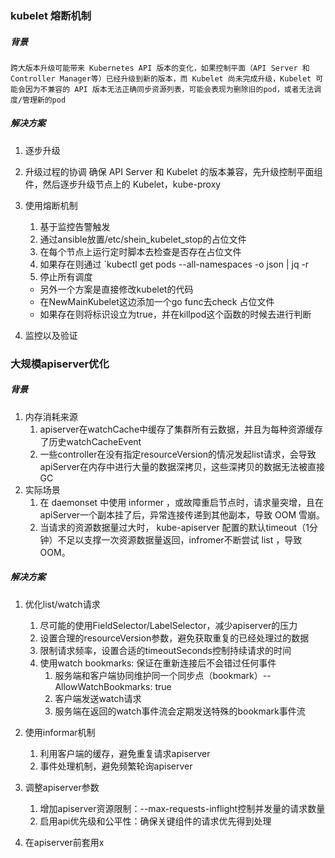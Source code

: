 ### kubelet 熔断机制

##### 背景
	跨大版本升级可能带来 Kubernetes API 版本的变化，如果控制平面（API Server 和 Controller Manager等）已经升级到新的版本，而 Kubelet 尚未完成升级，Kubelet 可能会因为不兼容的 API 版本无法正确同步资源列表，可能会表现为删除旧的pod，或者无法调度/管理新的pod

##### 解决方案
1. 逐步升级
2. 升级过程的协调
		确保 API Server 和 Kubelet 的版本兼容，先升级控制平面组件，然后逐步升级节点上的 Kubelet，kube-proxy
3. 使用熔断机制
	1. 基于监控告警触发
	2. 通过ansible放置/etc/shein_kubelet_stop的占位文件
	3. 在每个节点上运行定时脚本去检查是否存在占位文件
	4. 如果存在则通过 `kubectl get pods --all-namespaces -o json | jq -r 
	5. 停止所有调度

	- 另外一个方案是直接修改kubelet的代码
	- 在NewMainKubelet这边添加一个go func去check 占位文件
	- 如果存在则将标识设立为true，并在killpod这个函数的时候去进行判断

5. 监控以及验证

### 大规模apiserver优化

##### 背景

1. 内存消耗来源
	1. apiserver在watchCache中缓存了集群所有云数据，并且为每种资源缓存了历史watchCacheEvent
	2. 一些controller在没有指定resourceVersion的情况发起list请求，会导致apiServer在内存中进行大量的数据深拷贝，这些深拷贝的数据无法被直接GC
2. 实际场景
	1. 在 daemonset 中使用 informer ，或故障重启节点时，请求量突增，且在apiServer一个副本挂了后，异常连接传递到其他副本，导致 OOM 雪崩。
	2. 当请求的资源数据量过大时， kube-apiserver 配置的默认timeout（1分钟）不足以支撑一次资源数据量返回，infromer不断尝试 list ，导致OOM。
##### 解决方案

1. 优化list/watch请求
    1. 尽可能的使用FieldSelector/LabelSelector，减少apiserver的压力
    2. 设置合理的resourceVersion参数，避免获取重复的已经处理过的数据
    3. 限制请求频率，设置合适的timeoutSeconds控制持续请求的时间
    4. 使用watch bookmarks: 保证在重新连接后不会错过任何事件
        1. 服务端和客户端协同维护同一个同步点（bookmark）-- AllowWatchBookmarks: true
        2. 客户端发送watch请求
        3. 服务端在返回的watch事件流会定期发送特殊的bookmark事件流
            
2. 使用informar机制
    1. 利用客户端的缓存，避免重复请求apiserver
    2. 事件处理机制，避免频繁轮询apiserver
        
3. 调整apiserver参数
    1. 增加apiserver资源限制：--max-requests-inflight控制并发量的请求数量
    2. 启用api优先级和公平性：确保关键组件的请求优先得到处理
4. 在apiserver前套用x
